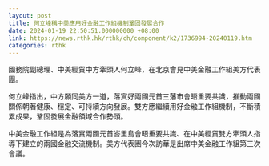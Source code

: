 ```yaml
---
layout: post
title: 何立峰稱中美應用好金融工作組機制鞏固發展合作
date: 2024-01-19 22:50:51.000000000 +08:00
link: https://news.rthk.hk/rthk/ch/component/k2/1736994-20240119.htm
categories: rthk
---
```


國務院副總理、中美經貿中方牽頭人何立峰，在北京會見中美金融工作組美方代表團。

何立峰指出，中方願同美方一道，落實好兩國元首三藩市會晤重要共識，推動兩國關係朝著健康、穩定、可持續方向發展。雙方應繼續用好金融工作組機制，不斷積累成果，鞏固發展金融領域合作勢頭。

中美金融工作組是為落實兩國元首峇里島會晤重要共識、在中美經貿雙方牽頭人指導下建立的兩國金融交流機制。美方代表團今次訪華是出席中美金融工作組第三次會議。
